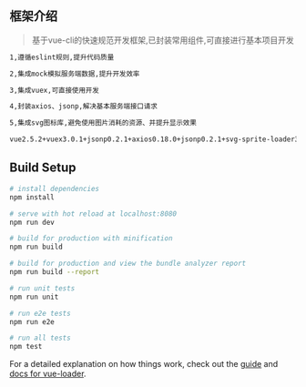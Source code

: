 ## 框架介绍
> 基于vue-cli的快速规范开发框架,已封装常用组件,可直接进行基本项目开发
``` bash
1,遵循eslint规则,提升代码质量

2,集成mock模拟服务端数据,提升开发效率

3,集成vuex,可直接使用开发

4,封装axios、jsonp,解决基本服务端接口请求

5,集成svg图标库,避免使用图片消耗的资源、并提升显示效果

vue2.5.2+vuex3.0.1+jsonp0.2.1+axios0.18.0+jsonp0.2.1+svg-sprite-loader3.7.3
```
## Build Setup

``` bash
# install dependencies
npm install

# serve with hot reload at localhost:8080
npm run dev

# build for production with minification
npm run build

# build for production and view the bundle analyzer report
npm run build --report

# run unit tests
npm run unit

# run e2e tests
npm run e2e

# run all tests
npm test
```

For a detailed explanation on how things work, check out the [guide](http://vuejs-templates.github.io/webpack/) and [docs for vue-loader](http://vuejs.github.io/vue-loader).
